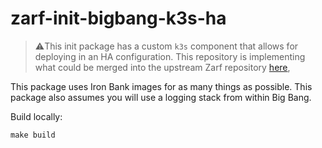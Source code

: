 # zarf-init-bigbang-k3s-ha

> ⚠️This init package has a custom `k3s` component that allows for deploying in an HA configuration.  This repository is implementing what could be merged into the upstream Zarf repository [here](https://github.com/zarf-dev/zarf/pull/2495),

This package uses Iron Bank images for as many things as possible.  This package also assumes you will use a logging stack from within Big Bang.

Build locally:

```shell
make build
```
